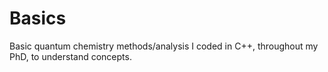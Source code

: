 # Basics
Basic quantum chemistry methods/analysis I coded in C++, throughout my PhD, to understand concepts. 
